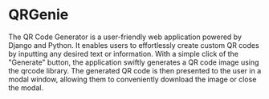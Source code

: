 # QRGenie
The QR Code Generator is a user-friendly web application powered by Django and Python. It enables users to effortlessly create custom QR codes by inputting any desired text or information. With a simple click of the "Generate" button, the application swiftly generates a QR code image using the qrcode library. The generated QR code is then presented to the user in a modal window, allowing them to conveniently download the image or close the modal.
